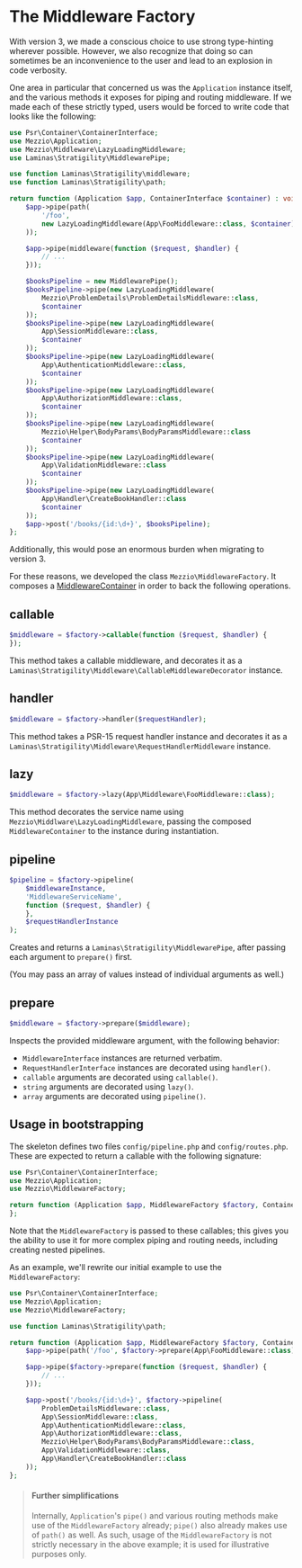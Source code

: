 # The Middleware Factory

With version 3, we made a conscious choice to use strong type-hinting wherever
possible. However, we also recognize that doing so can sometimes be an
inconvenience to the user and lead to an explosion in code verbosity.

One area in particular that concerned us was the `Application` instance itself,
and the various methods it exposes for piping and routing middleware. If we made
each of these strictly typed, users would be forced to write code that looks
like the following:

```php
use Psr\Container\ContainerInterface;
use Mezzio\Application;
use Mezzio\Middleware\LazyLoadingMiddleware;
use Laminas\Stratigility\MiddlewarePipe;

use function Laminas\Stratigility\middleware;
use function Laminas\Stratigility\path;

return function (Application $app, ContainerInterface $container) : void {
    $app->pipe(path(
        '/foo',
        new LazyLoadingMiddleware(App\FooMiddleware::class, $container)
    ));

    $app->pipe(middleware(function ($request, $handler) {
        // ...
    }));

    $booksPipeline = new MiddlewarePipe();
    $booksPipeline->pipe(new LazyLoadingMiddleware(
        Mezzio\ProblemDetails\ProblemDetailsMiddleware::class,
        $container
    ));
    $booksPipeline->pipe(new LazyLoadingMiddleware(
        App\SessionMiddleware::class,
        $container
    ));
    $booksPipeline->pipe(new LazyLoadingMiddleware(
        App\AuthenticationMiddleware::class,
        $container
    ));
    $booksPipeline->pipe(new LazyLoadingMiddleware(
        App\AuthorizationMiddleware::class,
        $container
    ));
    $booksPipeline->pipe(new LazyLoadingMiddleware(
        Mezzio\Helper\BodyParams\BodyParamsMiddleware::class
        $container
    ));
    $booksPipeline->pipe(new LazyLoadingMiddleware(
        App\ValidationMiddleware::class
        $container
    ));
    $booksPipeline->pipe(new LazyLoadingMiddleware(
        App\Handler\CreateBookHandler::class
        $container
    ));
    $app->post('/books/{id:\d+}', $booksPipeline);
};
```

Additionally, this would pose an enormous burden when migrating to version 3.

For these reasons, we developed the class `Mezzio\MiddlewareFactory`.
It composes a [MiddlewareContainer](middleware-container.md) in order to back
the following operations.

## callable

```php
$middleware = $factory->callable(function ($request, $handler) {
});
```

This method takes a callable middleware, and decorates it as a
`Laminas\Stratigility\Middleware\CallableMiddlewareDecorator` instance.

## handler

```php
$middleware = $factory->handler($requestHandler);
```

This method takes a PSR-15 request handler instance and decorates it as a
`Laminas\Stratigility\Middleware\RequestHandlerMiddleware` instance.

## lazy

```php
$middleware = $factory->lazy(App\Middleware\FooMiddleware::class);
```

This method decorates the service name using
`Mezzio\Middlware\LazyLoadingMiddleware`, passing the composed
`MiddlewareContainer` to the instance during instantiation.

## pipeline

```php
$pipeline = $factory->pipeline(
    $middlewareInstance,
    'MiddlewareServiceName',
    function ($request, $handler) {
    },
    $requestHandlerInstance
);
```

Creates and returns a `Laminas\Stratigility\MiddlewarePipe`, after passing each
argument to `prepare()` first.

(You may pass an array of values instead of individual arguments as well.)

## prepare

```php
$middleware = $factory->prepare($middleware);
```

Inspects the provided middleware argument, with the following behavior:

- `MiddlewareInterface` instances are returned verbatim.
- `RequestHandlerInterface` instances are decorated using `handler()`.
- `callable` arguments are decorated using `callable()`.
- `string` arguments are decorated using `lazy()`.
- `array` arguments are decorated using `pipeline()`.

## Usage in bootstrapping

The skeleton defines two files `config/pipeline.php` and `config/routes.php`.
These are expected to return a callable with the following signature:

```php
use Psr\Container\ContainerInterface;
use Mezzio\Application;
use Mezzio\MiddlewareFactory;

return function (Application $app, MiddlewareFactory $factory, ContainerInterface $container) : void {
};
```

Note that the `MiddlewareFactory` is passed to these callables; this gives you
the ability to use it for more complex piping and routing needs, including
creating nested pipelines.

As an example, we'll rewrite our initial example to use the `MiddlewareFactory`:

```php
use Psr\Container\ContainerInterface;
use Mezzio\Application;
use Mezzio\MiddlewareFactory;

use function Laminas\Stratigility\path;

return function (Application $app, MiddlewareFactory $factory, ContainerInterface $container) : void {
    $app->pipe(path('/foo', $factory->prepare(App\FooMiddleware::class)));

    $app->pipe($factory->prepare(function ($request, $handler) {
        // ...
    }));

    $app->post('/books/{id:\d+}', $factory->pipeline(
        ProblemDetailsMiddleware::class,
        App\SessionMiddleware::class,
        App\AuthenticationMiddleware::class,
        App\AuthorizationMiddleware::class,
        Mezzio\Helper\BodyParams\BodyParamsMiddleware::class,
        App\ValidationMiddleware::class,
        App\Handler\CreateBookHandler::class
    ));
};
```

> #### Further simplifications
>
> Internally, `Application`'s `pipe()` and various routing methods make use of
> the `MiddlewareFactory` already; `pipe()` also already makes use of `path()`
> as well. As such, usage of the `MiddlewareFactory` is not strictly necessary
> in the above example; it is used for illustrative purposes only.
